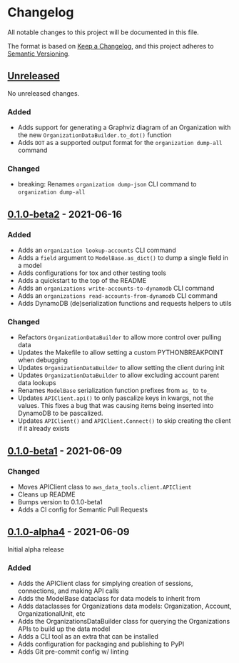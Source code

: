 # Changelog

All notable changes to this project will be documented in this file.

The format is based on [Keep a Changelog](https://keepachangelog.com/en/1.0.0/),
and this project adheres to [Semantic Versioning](https://semver.org/spec/v2.0.0.html).

## [Unreleased]

<!--
Notes for any unreleased changes do here. When a new release is cut, move these from
the unreleased section to the section for the new release.
-->

No unreleased changes.

### Added

- Adds support for generating a Graphviz diagram of an Organization with the new
  `OrganizationDataBuilder.to_dot()` function
- Adds `DOT` as a supported output format for the `organization dump-all` command

### Changed

- breaking: Renames `organization dump-json` CLI command to `organization dump-all`

## [0.1.0-beta2] - 2021-06-16

### Added

- Adds an `organization lookup-accounts` CLI command
- Adds a `field` argument to `ModelBase.as_dict()` to dump a single field in a model
- Adds configurations for tox and other testing tools
- Adds a quickstart to the top of the README
- Adds an `organizations write-accounts-to-dynamodb` CLI command
- Adds an `organizations read-accounts-from-dynamodb` CLI command
- Adds DynamoDB (de)serialization functions and requests helpers to utils

### Changed

- Refactors `OrganizationDataBuilder` to allow more control over pulling data
- Updates the Makefile to allow setting a custom PYTHONBREAKPOINT when debugging
- Updates `OrganizationDataBuilder` to allow setting the client during init
- Updates `OrganizationDataBuilder` to allow excluding account parent data lookups
- Renames `ModelBase` serialization function prefixes from `as_` to `to_`
- Updates `APIClient.api()` to only pascalize keys in kwargs, not the values. This
  fixes a bug that was causing items being inserted into DynamoDB to be pascalized.
- Updates `APIClient()` and `APIClient.Connect()` to skip creating the client if it
  already exists

## [0.1.0-beta1] - 2021-06-09

### Changed

- Moves APIClient class to `aws_data_tools.client.APIClient`
- Cleans up README
- Bumps version to 0.1.0-beta1
- Adds a CI config for Semantic Pull Requests

## [0.1.0-alpha4] - 2021-06-09

Initial alpha release

### Added

- Adds the APIClient class for simplying creation of sessions, connections, and
  making API calls
- Adds the ModelBase dataclass for data models to inherit from
- Adds dataclasses for Organizations data models: Organization, Account,
  OrganizationalUnit, etc
- Adds the OrganizationsDataBuilder class for querying the Organizations APIs to build
  up the data model
- Adds a CLI tool as an extra that can be installed
- Adds configuration for packaging and publishing to PyPI
- Adds Git pre-commit config w/ linting

<!--
These Markdown anchors provide a link to the diff for each release. They should be
updated any time a new release is cut.
-->
[Unreleased]: https://github.com/timoguin/aws-org-tools-py/compare/v0.1.0-beta-2...HEAD
[0.1.0-beta2]: https://github.com/timoguin/aws-org-tools-py/compare/v0.1.0-beta1...v0.1.0-beta2
[0.1.0-beta1]: https://github.com/timoguin/aws-org-tools-py/compare/v0.1.0-alpha4...v0.1.0-beta1
[0.1.0-alpha4]: https://github.com/timoguin/aws-org-tools-py/releases/tag/v0.1.0-alpha4

